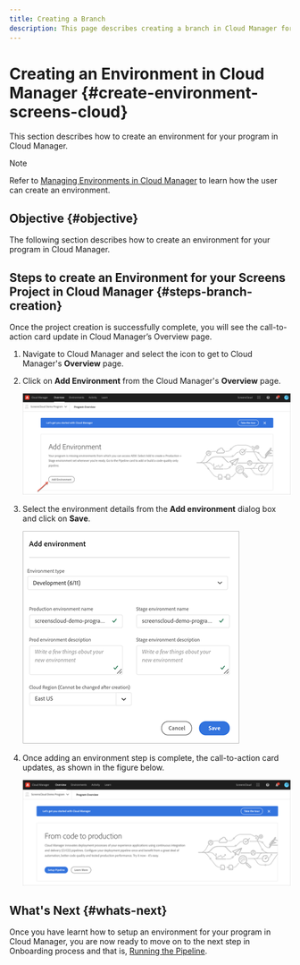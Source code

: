 ```yaml
---
title: Creating a Branch
description: This page describes creating a branch in Cloud Manager for Screens as a Cloud Service.
---
```


# Creating an Environment in Cloud Manager {#create-environment-screens-cloud}

This section describes how to create an environment for your program in Cloud Manager.

>[!NOTE]
>Refer to [Managing Environments in Cloud Manager](https://experienceleague.adobe.com/docs/experience-manager-cloud-service/implementing/using-cloud-manager/manage-environments.html?lang=en) to learn how the user can create an environment.

## Objective {#objective}

The following section describes how to create an environment for your program in Cloud Manager.

## Steps to create an Environment for your Screens Project in Cloud Manager {#steps-branch-creation}

Once the project creation is successfully complete, you will see the call-to-action card update in Cloud Manager’s Overview page. 

1. Navigate to Cloud Manager and select the icon to get to Cloud Manager's **Overview** page.
 
1. Click on **Add Environment** from the Cloud Manager's **Overview** page.

   ![image](/help/screens-cloud/assets/onboarding/add-environ1.png)
 
1. Select the environment details from the **Add environment** dialog box and click on **Save**.

   ![image](/help/screens-cloud/assets/onboarding/add-environ2.png)

1. Once adding an environment step is complete, the call-to-action card updates, as shown in the figure below.

   ![image](/help/screens-cloud/assets/onboarding/add-environ3a.png)

## What's Next {#whats-next}

Once you have learnt how to setup an environment for your program in Cloud Manager, you are now ready to move on to the next step in Onboarding process and that is, [Running the Pipeline](/help/screens-cloud/onboarding-screens-cloud/running-a-pipeline.md).
 